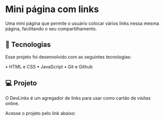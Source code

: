 # Mini página com links
Uma mini página que permite o usuário colocar vários links nessa mesma página, facilitando o seu compartilhamento.

## 🚀 Tecnologias
Esse projeto foi desenvolvido com as seguintes tecnologias:

• HTML e CSS
• JavaScript
• Git e Github

## 💻 Projeto
O DevLinks é um agregador de links para usar como cartão de visitas online.

Acesse o projeto pelo link abaixo:

